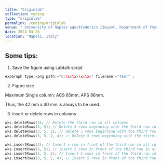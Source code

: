 ```yaml
---
title: "Originlab"
collection: coding
type: "originlab"
permalink: /coding/originlab
venue: " University of Naples &quotFederico II&quot, Department of Physics"
date: 2022-03-25
location: "Napoli, Italy"
---
```


## Some tips:

1. Save the figure using Labtalk script

```c
expGraph type:=png path:="C:\xx\xx\xx\xx" filename:="TEST" ;
```
2. Figure size

Maximum Single column: ACS 85mm, APS 86mm.

Thus, the 42 mm x 40 mm is always to be used.

3. Insert or delete rows in columns

```c
wks.deleteRows(3); // Delete the third row in all columns
wks.deleteRows(3, 5); // Delete 5 rows beginning with the third row in all columns:
wks.deleteRows(3, 5, 2); // Delete 5 rows beginning with the third row in columns from the second to the end
wks.deleteRows(3, 5, 2, 4); // Delete 5 rows beginning with the third row in columns 2 to 4

wks.insertRows(3); // Insert a row in front of the third row in all columns
wks.insertRows(3, 5); // Insert 5 rows in front of the third row in all columns
wks.insertRows(3, 5, 2); // Insert 5 rows in front of the third row in columns from the second to the end
wks.insertRows(3, 5, 2, 4); // Insert 5 rows in front of the third row in columns 2 to 4
```
